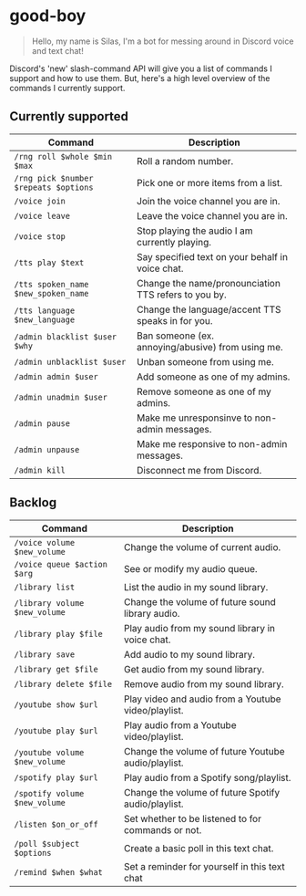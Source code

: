# good-boy
> Hello, my name is Silas, I'm a bot for messing around in Discord voice and text chat!

Discord's 'new' slash-command API will give you a list of commands I support and how to use them.
But, here's a high level overview of the commands I currently support.

## Currently supported
| Command                               | Description                                          |
| ------------------------------------- | ---------------------------------------------------- |
| `/rng roll $whole $min $max`          | Roll a random number.                                |
| `/rng pick $number $repeats $options` | Pick one or more items from a list.                  |
| `/voice join`                         | Join the voice channel you are in.                   |
| `/voice leave`                        | Leave the voice channel you are in.                  |
| `/voice stop`                         | Stop playing the audio I am currently playing.       |
| `/tts play $text`                     | Say specified text on your behalf in voice chat.     |
| `/tts spoken_name $new_spoken_name`   | Change the name/pronounciation TTS refers to you by. |
| `/tts language $new_language`         | Change the language/accent TTS speaks in for you.    |
| `/admin blacklist $user $why`         | Ban someone (ex. annoying/abusive) from using me.    |
| `/admin unblacklist $user`            | Unban someone from using me.                         |
| `/admin admin $user`                  | Add someone as one of my admins.                     |
| `/admin unadmin $user`                | Remove someone as one of my admins.                  |
| `/admin pause`                        | Make me unresponsinve to non-admin messages.         |
| `/admin unpause`                      | Make me responsive to non-admin messages.            |
| `/admin kill`                         | Disconnect me from Discord.                          |

## Backlog
| Command                       | Description                                         |
| ----------------------------- | --------------------------------------------------- |
| `/voice volume $new_volume`   | Change the volume of current audio.                 |
| `/voice queue $action $arg  ` | See or modify my audio queue.                       |
| `/library list`               | List the audio in my sound library.                 |
| `/library volume $new_volume` | Change the volume of future sound library audio.    |
| `/library play $file`         | Play audio from my sound library in voice chat.     |
| `/library save`               | Add audio to my sound library.                      |
| `/library get $file`          | Get audio from my sound library.                    |
| `/library delete $file`       | Remove audio from my sound library.                 |
| `/youtube show $url`          | Play video and audio from a Youtube video/playlist. |
| `/youtube play $url`          | Play audio from a Youtube video/playlist.           |
| `/youtube volume $new_volume` | Change the volume of future Youtube audio/playlist. |
| `/spotify play $url`          | Play audio from a Spotify song/playlist.            |
| `/spotify volume $new_volume` | Change the volume of future Spotify audio/playlist. |
| `/listen $on_or_off`          | Set whether to be listened to for commands or not.  |
| `/poll $subject $options`     | Create a basic poll in this text chat.              |
| `/remind $when $what`         | Set a reminder for yourself in this text chat       |
